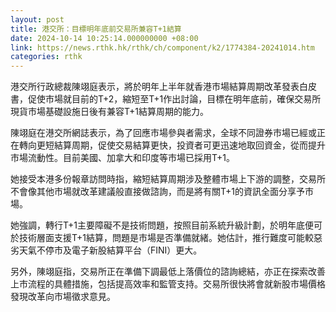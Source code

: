 ```yaml
---
layout: post
title: 港交所：目標明年底前交易所兼容T+1結算
date: 2024-10-14 10:25:14.000000000 +08:00
link: https://news.rthk.hk/rthk/ch/component/k2/1774384-20241014.htm
categories: rthk
---
```


港交所行政總裁陳翊庭表示，將於明年上半年就香港市場結算周期改革發表白皮書，促使市場就目前的T+2，縮短至T+1作出討論，目標在明年底前，確保交易所現貨市場基礎設施日後有兼容T+1結算周期的能力。

陳翊庭在港交所網誌表示，為了回應市場參與者需求，全球不同證券市場已經或正在轉向更短結算周期，促使交易結算更快，投資者可更迅速地取回資金，從而提升市場流動性。目前美國、加拿大和印度等市場已採用T+1。

她接受本港多份報章訪問時指，縮短結算周期涉及整體市場上下游的調整，交易所不會像其他市場就改革建議般直接做諮詢，而是將有關T+1的資訊全面分享予市場。

她強調，轉行T+1主要障礙不是技術問題，按照目前系統升級計劃，於明年底便可於技術層面支援T+1結算，問題是市場是否準備就緒。她估計，推行難度可能較惡劣天氣不停市及電子新股結算平台（FINI）更大。

另外，陳翊庭指，交易所正在準備下調最低上落價位的諮詢總結，亦正在探索改善上市流程的具體措施，包括提高效率和監管支持。交易所很快將會就新股市場價格發現改革向市場徵求意見。
